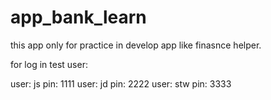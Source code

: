 # app_bank_learn
this app only for practice in develop app like finasnce helper.

for log in test user:

user: js    pin: 1111
user: jd    pin: 2222
user: stw   pin: 3333

